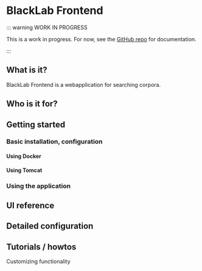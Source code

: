 # BlackLab Frontend

::: warning WORK IN PROGRESS

This is a work in progress. For now, see the [GitHub repo](https://github.com/instituutnederlandsetaal/corpus-frontend/#readme) for documentation.

:::

## What is it?

BlackLab Frontend is a webapplication for searching corpora.

## Who is it for?

## Getting started

### Basic installation, configuration
    
#### Using Docker
#### Using Tomcat

### Using the application

## UI reference

## Detailed configuration

## Tutorials / howtos

Customizing functionality
